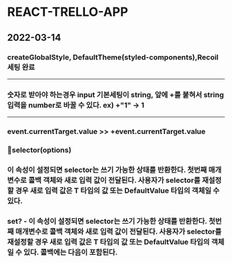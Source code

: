 # REACT-TRELLO-APP 

## 2022-03-14 
### createGlobalStyle, DefaultTheme(styled-components),Recoil 세팅 완료<hr>
### 숫자로 받아야 하는경우 input 기본세팅이 string, 앞에 +를 붙혀서 string입력을 number로 바꿀 수 있다. ex) +"1" -> 1<hr>
### event.currentTarget.value >> +event.currentTarget.value

### 🎉selector(options)
### 이 속성이 설정되면 selector는 쓰기 가능한 상태를 반환한다. 첫번째 매개변수로 콜백 객체와 새로 입력 값이 전달된다. 사용자가 selector를 재설정할 경우 새로 입력 값은 T 타입의 값 또는 DefaultValue 타입의 객체일 수 있다.

### set? - 이 속성이 설정되면 selector는 쓰기 가능한 상태를 반환한다. 첫번째 매개변수로 콜백 객체와 새로 입력 값이 전달된다. 사용자가 selector를 재설정할 경우 새로 입력 값은 T 타입의 값 또는 DefaultValue 타입의 객체일 수 있다. 콜백에는 다음이 포함된다.
